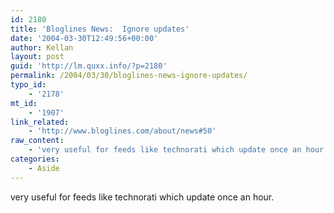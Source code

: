```yaml
---
id: 2180
title: 'Bloglines News:  Ignore updates'
date: '2004-03-30T12:49:56+00:00'
author: Kellan
layout: post
guid: 'http://lm.quxx.info/?p=2180'
permalink: /2004/03/30/bloglines-news-ignore-updates/
typo_id:
    - '2178'
mt_id:
    - '1907'
link_related:
    - 'http://www.bloglines.com/about/news#50'
raw_content:
    - 'very useful for feeds like technorati which update once an hour.'
categories:
    - Aside
---
```


very useful for feeds like technorati which update once an hour.